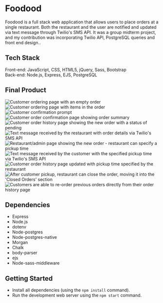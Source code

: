 # Foodood

Foodood is a full stack web application that allows users to place orders at a single restaurant. Both the restaurant and the user are notified and updated via text message through Twilio's SMS API. It was a group midterm project, and my contribution was incorporating Twilio API, PostgreSQL queries and front end design..

## Tech Stack

Front-end: JavaScript, CSS, HTML5, jQuery, Sass, Bootstrap <br/>
Back-end: Node.js, Express, EJS, PostgreSQL


## Final Product

![Customer ordering page with an empty order](https://github.com/shadeemerhi/foodood/blob/master/docs/orderpage_empty.png)
![Customer ordering page with items in the order](https://github.com/shadeemerhi/foodood/blob/master/docs/orderpage_full.png)
![Customer confirmation prompt](https://github.com/shadeemerhi/foodood/blob/master/docs/orderpage_confirm.png)
![Customer order confirmation page showing order summary](https://github.com/shadeemerhi/foodood/blob/master/docs/confirmation.png)
![Customer order history page showing the new order with a status of pending](https://github.com/shadeemerhi/foodood/blob/master/docs/orders_pending.png)
![Text message received by the restaurant with order details via Twilio's SMS API](https://github.com/shadeemerhi/foodood/blob/master/docs/text_rest.jpeg)
![Restaurant/admin page showing the new order - restaurant can specify a pickup time](https://github.com/shadeemerhi/foodood/blob/master/docs/admin_new.png)
![Text message received by the customer with the specified pickup time via Twilio's SMS API](https://github.com/shadeemerhi/foodood/blob/master/docs/text_rest.jpeg)
![Customer order history page updated with pickup time specified by the restaurant](https://github.com/shadeemerhi/foodood/blob/master/docs/orders-confirmed.png)
![After customer pickup, restaurant can close the order, moving it into the 'Closed Orders' section](https://github.com/shadeemerhi/foodood/blob/master/docs/admin-confirmed.png)
![Customers are able to re-order previous orders directly from their order history page](https://github.com/shadeemerhi/foodood/blob/master/docs/orders-reorder.png)


## Dependencies

- Express
- Node.js
- dotenv
- Node-postgres
- Node-postgres-native
- Morgan
- Chalk
- body-parser
- ejs
- Node-sass-middleware


## Getting Started

- Install all dependencies (using the `npm install` command).
- Run the development web server using the `npm start` command.

